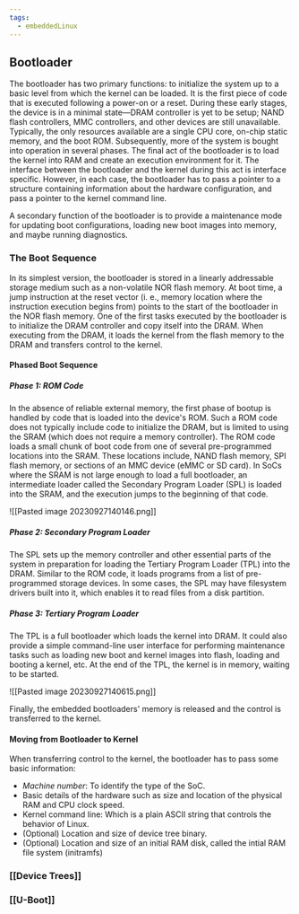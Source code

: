 ```yaml
---
tags:
  - embeddedLinux
---
```

## Bootloader
The bootloader has two primary functions: to initialize the system up to a basic level from which the kernel can be loaded. It is the first piece of code that is executed following a power-on or a reset. During these early stages, the device is in a minimal state—DRAM controller is yet to be setup; NAND flash controllers, MMC controllers, and other devices are still unavailable. Typically, the only resources available are a single CPU core, on-chip static memory, and the boot ROM. Subsequently, more of the system is bought into operation in several phases. The final act of the bootloader is to load the kernel into RAM and create an execution environment for it. The interface between the bootloader and the kernel during this act is interface specific. However, in each case, the bootloader has to pass a pointer to a structure containing information about the hardware configuration, and pass a pointer to the kernel command line.

A secondary function of the bootloader is to provide a maintenance mode for updating boot configurations, loading new boot images into memory, and maybe running diagnostics.

### The Boot Sequence
In its simplest version, the bootloader is stored in a linearly addressable storage medium such as a non-volatile NOR flash memory. At boot time, a jump instruction at the reset vector (i. e., memory location where the instruction execution begins from) points to the start  of the bootloader in the NOR flash memory. One of the first tasks executed by the bootloader is to initialize the DRAM controller and copy itself into the DRAM. When executing from the DRAM, it loads the kernel from the flash memory to the DRAM and transfers control to the kernel.

#### Phased Boot Sequence
##### Phase 1: ROM Code
In the absence of reliable external memory, the first phase of bootup is handled by code that is loaded into the device's ROM. Such a ROM code does not typically include code to initialize the DRAM, but is limited to using the SRAM (which does not require a memory controller). The ROM code loads a small chunk of boot code from one of several pre-programmed locations into the SRAM. These locations include, NAND flash memory, SPI flash memory, or sections of an MMC device (eMMC or SD card). In SoCs where the SRAM is not large enough to load a full bootloader, an intermediate loader called the Secondary Program Loader (SPL) is loaded into the SRAM, and the execution jumps to the beginning of that code.

![[Pasted image 20230927140146.png]]
##### Phase 2: Secondary Program Loader
The SPL sets up the memory controller and other essential parts of the system in preparation for loading the Tertiary Program Loader (TPL) into the DRAM. Similar to the ROM code, it loads programs from a list of pre-programmed storage devices. In some cases, the SPL  may have filesystem drivers built into it, which enables it to read files from a disk partition.

##### Phase 3: Tertiary Program Loader
The TPL is a full bootloader which loads the kernel into DRAM. It could also provide a simple command-line user interface for performing maintenance tasks such as loading new boot and kernel images into flash, loading and booting a kernel, etc. At the end of the TPL, the kernel is in memory, waiting to be started.

![[Pasted image 20230927140615.png]]

Finally, the embedded bootloaders' memory is released and the control is transferred to the kernel.

#### Moving from Bootloader to Kernel
When transferring control to the kernel, the bootloader has to pass some basic information:
- *Machine number*: To identify the type of the SoC.
- Basic details of the hardware such as size and location of the physical RAM and CPU clock speed.
- Kernel command line: Which is a plain ASCII string that controls the behavior of Linux.
- (Optional) Location and size of device tree binary.
- (Optional) Location and size of an initial RAM disk, called the intial RAM file system (initramfs)
### [[Device Trees]]

### [[U-Boot]]